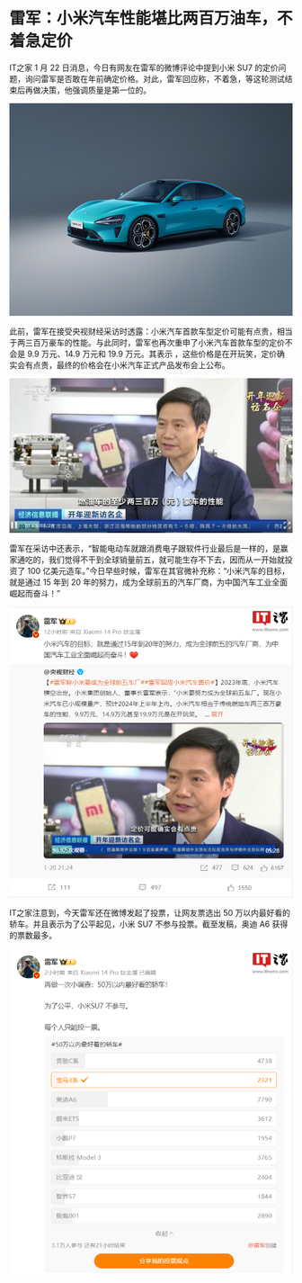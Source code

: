 # 雷军：小米汽车性能堪比两百万油车，不着急定价

IT之家 1 月 22 日消息，今日有网友在雷军的微博评论中提到小米 SU7
的定价问题，询问雷军是否敢在年前确定价格。对此，雷军回应称，不着急，等这轮测试结束后再做决策，他强调质量是第一位的。

![8c6ed217932a8fc97fc282de3b414fde.jpg](https://raw.githubusercontent.com/qqhsx/qqnews_image/main/2024/01/22/雷军：小米汽车性能堪比两百万油车，不着急定价/8c6ed217932a8fc97fc282de3b414fde.jpg)

此前，雷军在接受央视财经采访时透露：小米汽车首款车型定价可能有点贵，相当于两三百万豪车的性能。与此同时，雷军也再次重申了小米汽车首款车型的定价不会是 9.9
万元、14.9 万元和 19.9 万元。其表示 ，这些价格是在开玩笑，定价确实会有点贵，最终的价格会在小米汽车正式产品发布会上公布。

![3f5d35c8d8e9e49e1ee91f653ad23bca.jpg](https://raw.githubusercontent.com/qqhsx/qqnews_image/main/2024/01/22/雷军：小米汽车性能堪比两百万油车，不着急定价/3f5d35c8d8e9e49e1ee91f653ad23bca.jpg)

雷军在采访中还表示，“智能电动车就跟消费电子跟软件行业最后是一样的，是赢家通吃的，我们觉得不干到全球销量前五，就可能生存不下去，因而从一开始就投资了 100
亿美元造车。”今日早些时候，雷军在其官微补充称：“小米汽车的目标，就是通过 15 年到 20
年的努力，成为全球前五的汽车厂商，为中国汽车工业全面崛起而奋斗！”

![fad4374e9edae5c88f8746f4e706f462.jpg](https://raw.githubusercontent.com/qqhsx/qqnews_image/main/2024/01/22/雷军：小米汽车性能堪比两百万油车，不着急定价/fad4374e9edae5c88f8746f4e706f462.jpg)

IT之家注意到，今天雷军还在微博发起了投票，让网友票选出 50 万以内最好看的轿车。并且表示为了公平起见，小米 SU7 不参与投票。截至发稿，奥迪 A6
获得的票数最多。

![544877bbb6288a7a6f67f98ddaaffe35.jpg](https://raw.githubusercontent.com/qqhsx/qqnews_image/main/2024/01/22/雷军：小米汽车性能堪比两百万油车，不着急定价/544877bbb6288a7a6f67f98ddaaffe35.jpg)

